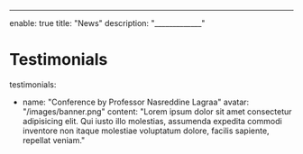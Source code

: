 ---
enable: true
title: "News"
description: "_____________"

# Testimonials
testimonials:
  - name: "Conference by Professor Nasreddine Lagraa"
    avatar: "/images/banner.png"
    content: "Lorem ipsum dolor sit amet consectetur adipisicing elit. Qui iusto illo molestias, assumenda expedita commodi inventore non itaque molestiae voluptatum dolore, facilis sapiente, repellat veniam."
